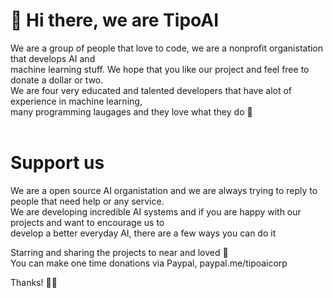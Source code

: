 # 👋 Hi there, we are TipoAI

We are a group of people that love to code, we are a nonprofit organistation that develops AI and <br>
machine learning stuff. We hope that you like our project and feel free to donate a dollar or two. 
<br>We are four very educated and talented developers that have alot of experience in machine learning,<br>
many programming laugages and they love what they do 🧠<br><br> 


# Support us 

We are a open source AI organistation and we are always trying to reply to people that need help or any service. <br>
We are developing incredible AI systems and if you are happy with our projects and want to encourage us to <br>
develop a better everyday AI, there are a few ways you can do it

Starring and sharing the projects to near and loved 🚀<br>
You can make one time donations via Paypal, paypal.me/tipoaicorp


Thanks! 🙌😊
